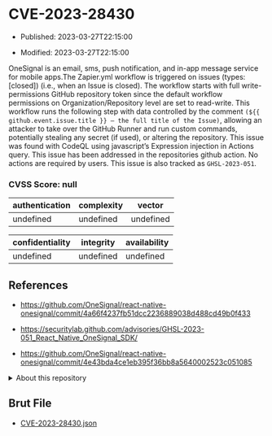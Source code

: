 # CVE-2023-28430

- Published: 2023-03-27T22:15:00

- Modified: 2023-03-27T22:15:00

OneSignal is an email, sms, push notification, and in-app message service for mobile apps.The Zapier.yml workflow is triggered on issues (types: [closed]) (i.e., when an Issue is closed). The workflow starts with full write-permissions GitHub repository token since the default workflow permissions on Organization/Repository level are set to read-write. This workflow runs the following step with data controlled by the comment `(${{ github.event.issue.title }} – the full title of the Issue)`, allowing an attacker to take over the GitHub Runner and run custom commands, potentially stealing any secret (if used), or altering the repository. This issue was found with CodeQL using javascript’s Expression injection in Actions query. This issue has been addressed in the repositories github action. No actions are required by users. This issue is also tracked as `GHSL-2023-051`.

### CVSS Score: **null**

| authentication | complexity | vector |
| --- | --- | --- |
| undefined | undefined | undefined |

| confidentiality | integrity | availability |
| --- | --- | --- |
| undefined | undefined | undefined |

## References

* https://github.com/OneSignal/react-native-onesignal/commit/4a66f4237fb51dcc2236889038d488cd49b0f433

* https://securitylab.github.com/advisories/GHSL-2023-051_React_Native_OneSignal_SDK/

* https://github.com/OneSignal/react-native-onesignal/commit/4e43bda4ce1eb395f36bb8a5640002523c051085

<details>
<summary>About this repository</summary> 

  This repository is part of the project [Live Hack CVE](https://github.com/Live-Hack-CVE). Main website can be found [www.live-hack.org](https://www.live-hack.org) 
  
  Made by [Sn0wAlice](https://github.com/Sn0wAlice) for the people that care about security and need to have a feed of the latest CVEs. Hope you enjoy it, don't forget to star the repo and follow me on [Twitter](https://twitter.com/Sn0wAlice) and [Github](https://github.com/Sn0wAlice). And that is my [personnal website](https://www.alice-snow.me/)

  - [Home Page](https://github.com/Live-Hack-CVE)
  - [Framework](https://github.com/Live-Hack-CVE/cve-framework)
  - [CVE database](https://github.com/Live-Hack-CVE/full_database)
  - [Changelog](https://github.com/Live-Hack-CVE/Changelog)
</details>

## Brut File

* [CVE-2023-28430.json](https://raw.githubusercontent.com/Live-Hack-CVE/full_database/main/cves/2023/CVE-2023-28430.json)

